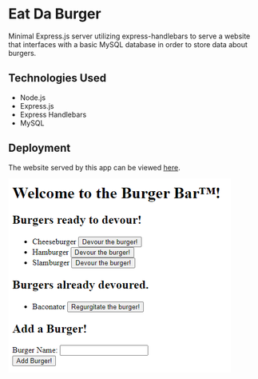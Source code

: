 # Eat Da Burger
Minimal Express.js server utilizing express-handlebars to serve a website that interfaces with a basic MySQL database in order to store data about burgers.

## Technologies Used
- Node.js
- Express.js
- Express Handlebars
- MySQL

## Deployment
The website served by this app can be viewed [here](https://davidburger.herokuapp.com).

![Demo](./img/demo.png)